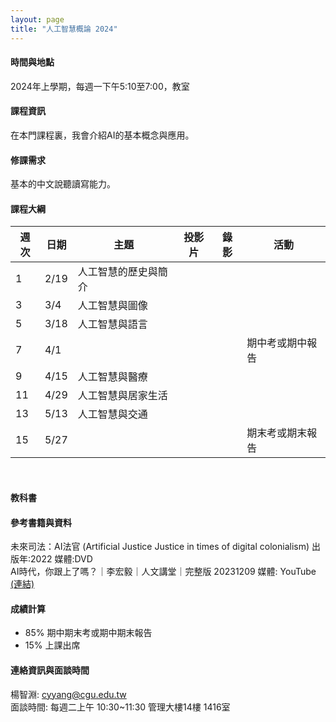 ```yaml
---
layout: page
title: "人工智慧概論 2024"
---
```

#### 時間與地點
2024年上學期，每週一下午5:10至7:00，教室<br/>

#### 課程資訊
在本門課程裏，我會介紹AI的基本概念與應用。

#### 修課需求
基本的中文說聽讀寫能力。

#### 課程大綱

|週次|日期|主題                                                      |投影片   |錄影 | 活動 |
|--- |--- |---                                                      |---|---|---|
|1   |2/19        | 人工智慧的歷史與簡介   |      |         |                              |
|3   |3/4         | 人工智慧與圖像        |      |         |                              |
|5   |3/18        | 人工智慧與語言        |      |         |                              |
|7   |4/1         |                 |      |         |  期中考或期中報告             |
|9   |4/15        | 人工智慧與醫療   |      |         |                              |
|11  |4/29        | 人工智慧與居家生活 |      |         |                              |
|13  |5/13        | 人工智慧與交通   |      |         |                              |
|15  |5/27        |                 |      |         |  期末考或期末報告             |

<br/>

#### 教科書

#### 參考書籍與資料
未來司法：AI法官 (Artificial Justice Justice in times of digital colonialism) 出版年:2022 媒體:DVD <br/>
AI時代，你跟上了嗎？｜李宏毅｜人文講堂｜完整版 20231209 媒體: YouTube [(連結)](https://www.youtube.com/watch?v=iqaiPyvDD4Y&ab_channel=%E5%A4%A7%E6%84%9B%E4%BA%BA%E6%96%87%E8%AC%9B%E5%A0%82)
  
#### 成績計算
- 85% 期中期末考或期中期末報告
- 15% 上課出席

#### 連絡資訊與面談時間
楊智淵: cyyang@cgu.edu.tw <br/>
面談時間: 每週二上午 10:30~11:30 管理大樓14樓 1416室<br/>
